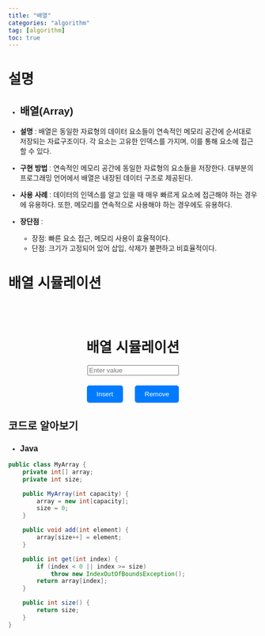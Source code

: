 ```yaml
---
title: "배열"
categories: "algorithm"
tag: [algorithm]
toc: true
---
```


# 설명

- ## **배열(Array)**
 
- **설명** : 배열은 동일한 자료형의 데이터 요소들이 연속적인 메모리 공간에 순서대로 저장되는 자료구조이다.
각 요소는 고유한 인덱스를 가지며, 이를 통해 요소에 접근할 수 있다.

- **구현 방법** : 연속적인 메모리 공간에 동일한 자료형의 요소들을 저장한다. 대부분의 프로그래밍 언어에서 배열은 내장된 데이터 구조로 제공된다.

- **사용 사례** : 데이터의 인덱스를 알고 있을 때 매우 빠르게 요소에 접근해야 하는 경우에 유용하다. 또한, 메모리를 연속적으로 사용해야 하는 경우에도 유용하다.

- **장단점** :
  - 장점: 빠른 요소 접근, 메모리 사용이 효율적이다.
  - 단점: 크기가 고정되어 있어 삽입, 삭제가 불편하고 비효율적이다.

# 배열 시뮬레이션

<html>
<head>
  <title>배열 시뮬레이션</title>
  <style>
    body {
      font-family: Arial, sans-serif;
    }
    .container {
      display: flex;
      flex-direction: column;
      align-items: center;
      margin-top: 50px;
    }
    .array {
      display: flex;
      flex-wrap: wrap;
      justify-content: center;
    }
    .array-item {
      background-color: #f0f0f0;
      border: 1px solid #aaa;
      padding: 10px;
      margin: 5px;
      text-align: center;
    }
    .button-container {
      margin-top: 20px;
    }
    button {
      padding: 10px 20px;
      margin: 0 10px;
      background-color: #007bff;
      color: #fff;
      border: none;
      border-radius: 5px;
      cursor: pointer;
    }
    button:hover {
      background-color: #0056b3;
    }
  </style>

  <script>
    document.addEventListener("DOMContentLoaded", function() {
      const arrayContainer = document.getElementById('array');
      const inputValue = document.getElementById('inputValue');
      const insertBtn = document.getElementById('insertBtn');
      const removeBtn = document.getElementById('removeBtn');
      
      let array = [];

      // 배열 시각화 업데이트
      function updateArray() {
        arrayContainer.innerHTML = array.map(item => `<div class="array-item">${item}</div>`).join('');
      }

      // Insert 버튼 클릭 시
      insertBtn.addEventListener("click", function() {
        const value = inputValue.value.trim();
        if (value !== '') {
          array.push(value);
          updateArray();
          inputValue.value = '';
        }
      });

      // Remove 버튼 클릭 시
      removeBtn.addEventListener("click", function() {
        if (array.length > 0) {
          array.pop();
          updateArray();
        }
      });
    });
  </script>
</head>
<body>
  <div class="container">
    <h1>배열 시뮬레이션</h1>
    <div class="array" id="array"></div>
    <input type="text" id="inputValue" placeholder="Enter value">
    <div class="button-container">
      <button id="insertBtn">Insert</button>
      <button id="removeBtn">Remove</button>
    </div>
  </div>
</body>
</html>

## 코드로 알아보기
- ### **Java**
```Java
public class MyArray {
    private int[] array;
    private int size;

    public MyArray(int capacity) {
        array = new int[capacity];
        size = 0;
    }

    public void add(int element) {
        array[size++] = element;
    }

    public int get(int index) {
        if (index < 0 || index >= size)
            throw new IndexOutOfBoundsException();
        return array[index];
    }

    public int size() {
        return size;
    }
} 
```